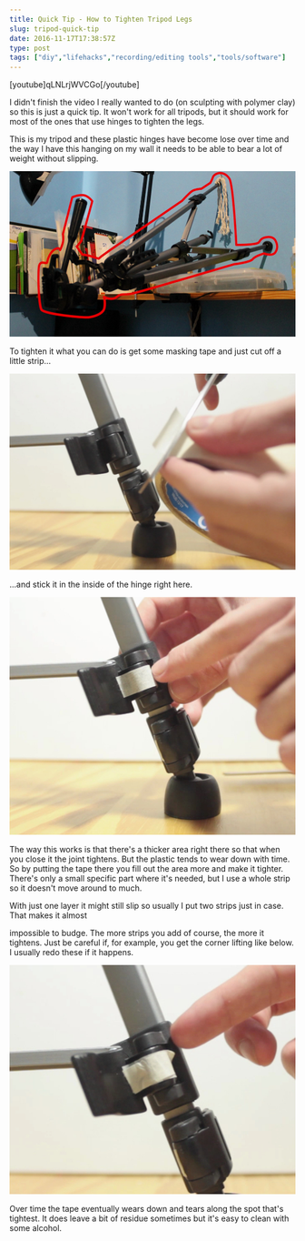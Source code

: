 ```yaml
---
title: Quick Tip - How to Tighten Tripod Legs
slug: tripod-quick-tip
date: 2016-11-17T17:38:57Z
type: post
tags: ["diy","lifehacks","recording/editing tools","tools/software"]
---
```



[youtube]qLNLrjWVCGo[/youtube]

I didn't finish the video I really wanted to do (on sculpting with polymer clay) so this is just a quick tip. It won't work for all tripods, but it should work for most of the ones that use hinges to tighten the legs.

<!--more-->

This is my tripod and these plastic hinges have become lose over time and the way I have this hanging on my wall it needs to be able to bear a lot of weight without slipping. 

![tripod hanging on wall](/resources/uploads/QT-Tripod-On-Wall.jpg)

To tighten it what you can do is get some masking tape and just cut off a little strip...

![qt-tripod-cut](/resources/uploads/QT-Tripod-Cut.jpg)

...and stick it in the inside of the hinge right here.

![](/resources/uploads/qt-tripod-tape.jpg)

The way this works is that there's a thicker area right there so that when you close it the joint tightens. But the plastic tends to wear down with time. So by putting the tape there you fill out the area more and make it tighter. There's only a small specific part where it's needed, but I use a whole strip so it doesn't move around to much.

With just one layer it might still slip so usually I put two strips just in case. That makes it almost

impossible to budge. The more strips you add of course, the more it tightens. Just be careful if, for example, you get the corner lifting like below. I usually redo these if it happens.

![qt-tripod-corner](/resources/uploads/QT-Tripod-Corner.jpg)

Over time the tape eventually wears down and tears along the spot that's tightest. It does leave a bit of residue sometimes but it's easy to clean with some alcohol.
